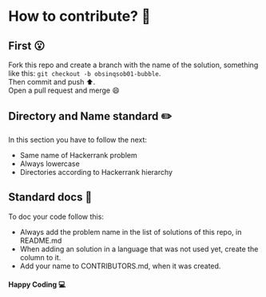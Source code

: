 # How to contribute? :thinking:

## First :open_mouth:
Fork this repo and create a branch with the name of the solution, something like this: ```git checkout -b obsinqsob01-bubble```.  
Then commit and push :arrow_up:.  
Open a pull request and merge :smile:

## Directory and Name standard :pencil2:
In this section you have to follow the next:
* Same name of Hackerrank problem
* Always lowercase
* Directories according to Hackerrank hierarchy
    
## Standard docs :pencil:
To doc your code follow this:
* Always add the problem name in the list of solutions of this repo, in README.md
* When adding an solution in a language that was not used yet, create the column to it.
* Add your name to CONTRIBUTORS.md, when it was created.

#### Happy Coding :computer:
